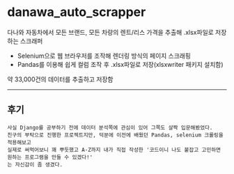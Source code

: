 # danawa_auto_scrapper
다나와 자동차에서 모든 브랜드, 모든 차량의 렌트/리스 가격을 추출해 .xlsx파일로 저장하는 스크래퍼

 - Selenium으로 웹 브라우저를 조작해 렌더링 방식의 페이지 스크래핑
 - Pandas를 이용해 쉽게 컬럼 조작 후 .xlsx파일로 저장(xlsxwriter 패키지 설치함)
 
 약 33,000건의 데이터를 추출하고 저장함
 
<hr>
 
## 후기
 
```
사실 Django를 공부하기 전에 데이터 분석쪽에 관심이 있어 그쪽도 살짝 입문해봤었다.
친구의 부탁으로 진행한 프로젝트지만, 덕분에 이전에 배웠던 Pandas, selenium 크롤링을 적용해보고
실제로 써먹어보니 꽤 뿌듯했고 A-Z까지 내가 직접 작성한 '코드이니 나도 붙잡고 고민하면 원하는 프로그램을 만들 수 있겠다!'
는 자신감이 좀 생겼다.
```
